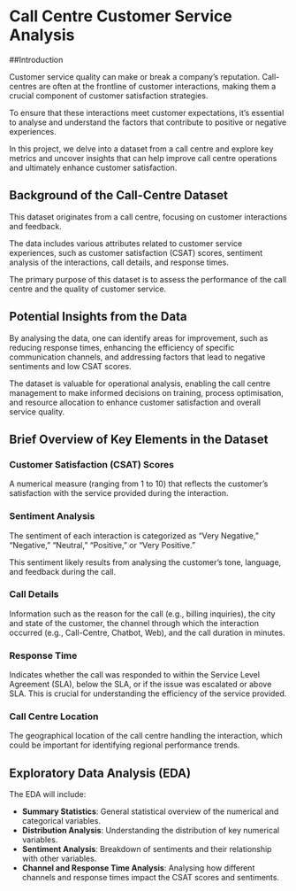 # Call Centre Customer Service Analysis

##Introduction

Customer service quality can make or break a company’s reputation. Call-centres are often at the frontline of customer interactions, making them a crucial component of customer satisfaction strategies.

To ensure that these interactions meet customer expectations, it’s essential to analyse and understand the factors that contribute to positive or negative experiences.

In this project, we delve into a dataset from a call centre and explore key metrics and uncover insights that can help improve call centre operations and ultimately enhance customer satisfaction.

## Background of the Call-Centre Dataset

This dataset originates from a call centre, focusing on customer interactions and feedback.

The data includes various attributes related to customer service experiences, such as customer satisfaction (CSAT) scores, sentiment analysis of the interactions, call details, and response times.

The primary purpose of this dataset is to assess the performance of the call centre and the quality of customer service.

## Potential Insights from the Data

By analysing the data, one can identify areas for improvement, such as reducing response times, enhancing the efficiency of specific communication channels, and addressing factors that lead to negative sentiments and low CSAT scores.

The dataset is valuable for operational analysis, enabling the call centre management to make informed decisions on training, process optimisation, and resource allocation to enhance customer satisfaction and overall service quality.

## Brief Overview of Key Elements in the Dataset

### Customer Satisfaction (CSAT) Scores
A numerical measure (ranging from 1 to 10) that reflects the customer’s satisfaction with the service provided during the interaction.

### Sentiment Analysis
The sentiment of each interaction is categorized as “Very Negative,” “Negative,” “Neutral,” “Positive,” or “Very Positive.”

This sentiment likely results from analysing the customer’s tone, language, and feedback during the call.

### Call Details
Information such as the reason for the call (e.g., billing inquiries), the city and state of the customer, the channel through which the interaction occurred (e.g., Call-Centre, Chatbot, Web), and the call duration in minutes.

### Response Time
Indicates whether the call was responded to within the Service Level Agreement (SLA), below the SLA, or if the issue was escalated or above SLA. This is crucial for understanding the efficiency of the service provided.

### Call Centre Location
The geographical location of the call centre handling the interaction, which could be important for identifying regional performance trends.

## Exploratory Data Analysis (EDA)

The EDA will include:

- **Summary Statistics**: General statistical overview of the numerical and categorical variables.
- **Distribution Analysis**: Understanding the distribution of key numerical variables.
- **Sentiment Analysis**: Breakdown of sentiments and their relationship with other variables.
- **Channel and Response Time Analysis**: Analysing how different channels and response times impact the CSAT scores and sentiments.

